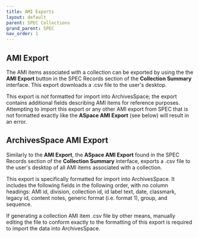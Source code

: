 ```yaml
---
title: AMI Exports
layout: default
parent: SPEC Collections
grand_parent: SPEC
nav_order: 1
---
```


## AMI Export
The AMI items associated with a collection can be exported by using the the **AMI Export** button in the SPEC Records section of the **Collection Summary** interface. This export downloads a .csv file to the user's desktop. 

This export is *not* formatted for import into ArchivesSpace; the export contains additional fields describing AMI items for reference purposes. Attempting to import this export or any other AMI export from SPEC that is not formatted exactly like the **ASpace AMI Export** (see below) will result in an error.


## ArchivesSpace AMI Export
Similarly to the **AMI Export**, the **ASpace AMI Export** found in the SPEC Records section of the **Collection Summary** interface, exports a .csv file to the user's desktop of all AMI items associated with a collection.   

This export is specifically formatted for import into ArchivesSpace. It includes the following fields in the following order, with no column headings: AMI id, division, collection id, id label text, date, classmark, legacy id, content notes, generic format (i.e. format 1), group, and sequence. 

If generating a collection AMI item .csv file by other means, manually editing the file to conform exactly to the formatting of this export is required to import the data into ArchivesSpace.